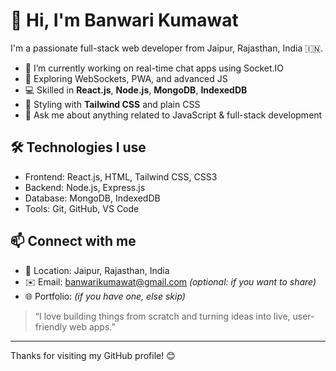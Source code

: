 # 👋 Hi, I'm Banwari Kumawat

I'm a passionate full-stack web developer from Jaipur, Rajasthan, India 🇮🇳.

- 🔭 I’m currently working on real-time chat apps using Socket.IO
- 🌱 Exploring WebSockets, PWA, and advanced JS
- 💻 Skilled in **React.js**, **Node.js**, **MongoDB**, **IndexedDB**
- 🎨 Styling with **Tailwind CSS** and plain CSS
- 💬 Ask me about anything related to JavaScript & full-stack development

## 🛠️ Technologies I use
- Frontend: React.js, HTML, Tailwind CSS, CSS3
- Backend: Node.js, Express.js
- Database: MongoDB, IndexedDB
- Tools: Git, GitHub, VS Code

## 📫 Connect with me
- 📍 Location: Jaipur, Rajasthan, India
- ✉️ Email: banwarikumawat@gmail.com *(optional: if you want to share)*
- 🌐 Portfolio: *(if you have one, else skip)*

> “I love building things from scratch and turning ideas into live, user-friendly web apps.”

---

Thanks for visiting my GitHub profile! 😊

